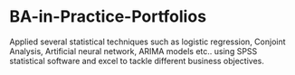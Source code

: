 # BA-in-Practice-Portfolios
Applied several statistical techniques such as logistic regression, Conjoint Analysis, Artificial neural network, ARIMA models etc.. using SPSS statistical software and excel to tackle different business objectives.
